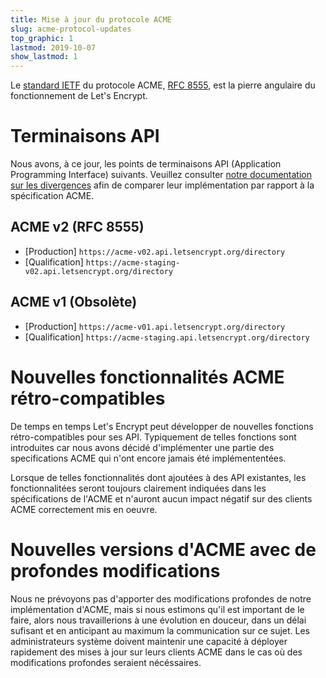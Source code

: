 ```yaml
---
title: Mise à jour du protocole ACME
slug: acme-protocol-updates
top_graphic: 1
lastmod: 2019-10-07
show_lastmod: 1
---
```



Le [standard IETF](https://letsencrypt.org/2019/03/11/acme-protocol-ietf-standard.html) du protocole ACME, [RFC 8555](https://datatracker.ietf.org/doc/rfc8555/), est la pierre angulaire du fonctionnement de Let's Encrypt.

# Terminaisons API

Nous avons, à ce jour, les points de terminaisons API (Application Programming Interface) suivants. Veuillez consulter [notre documentation sur les  divergences](https://github.com/letsencrypt/boulder/blob/master/docs/acme-divergences.md) afin de comparer leur implémentation par rapport à la spécification ACME.

## ACME v2 (RFC 8555)

* [Production] `https://acme-v02.api.letsencrypt.org/directory`
* [Qualification] `https://acme-staging-v02.api.letsencrypt.org/directory`

## ACME v1 (Obsolète)

* [Production] `https://acme-v01.api.letsencrypt.org/directory`
* [Qualification] `https://acme-staging.api.letsencrypt.org/directory`

# Nouvelles fonctionnalités ACME rétro-compatibles

De temps en temps Let's Encrypt peut développer de nouvelles fonctions rétro-compatibles pour ses API. Typiquement de telles fonctions sont introduites car nous avons décidé d'implémenter une partie des specifications ACME qui n'ont encore jamais été implémententées.

Lorsque de telles fonctionnalités dont ajoutées à des API existantes, les fonctionnalitées seront toujours clairement indiquées dans les spécifications de l'ACME et n'auront aucun impact négatif sur des clients ACME correctement mis en oeuvre.

# Nouvelles versions d'ACME avec de profondes modifications

Nous ne prévoyons pas d'apporter des modifications profondes de notre implémentation d'ACME, mais si nous estimons qu'il est important de le faire, alors nous travaillerions à une évolution en douceur, dans un délai sufisant et en anticipant au maximum la communication sur ce sujet. Les administrateurs système doivent maintenir une capacité à déployer rapidement des mises à jour sur leurs clients ACME dans le cas où des modifications profondes seraient nécéssaires.

